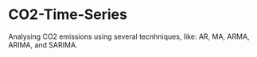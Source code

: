 # CO2-Time-Series

Analysing CO2 emissions using several tecnhniques, like: AR, MA, ARMA, ARIMA, and SARIMA.
